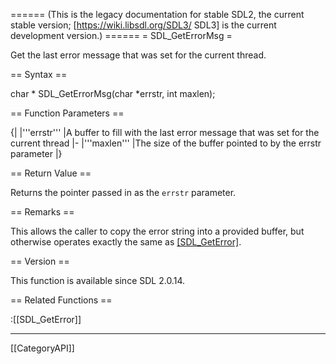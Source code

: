 ====== (This is the legacy documentation for stable SDL2, the current stable version; [https://wiki.libsdl.org/SDL3/ SDL3] is the current development version.) ======
= SDL_GetErrorMsg =

Get the last error message that was set for the current thread.

== Syntax ==

<syntaxhighlight lang='c'>
char * SDL_GetErrorMsg(char *errstr, int maxlen);
</syntaxhighlight>

== Function Parameters ==

{|
|'''errstr'''
|A buffer to fill with the last error message that was set for the current thread
|-
|'''maxlen'''
|The size of the buffer pointed to by the errstr parameter
|}

== Return Value ==

Returns the pointer passed in as the <code>errstr</code> parameter.

== Remarks ==

This allows the caller to copy the error string into a provided buffer, but
otherwise operates exactly the same as [[SDL_GetError]]().

== Version ==

This function is available since SDL 2.0.14.

== Related Functions ==

:[[SDL_GetError]]

----
[[CategoryAPI]]


